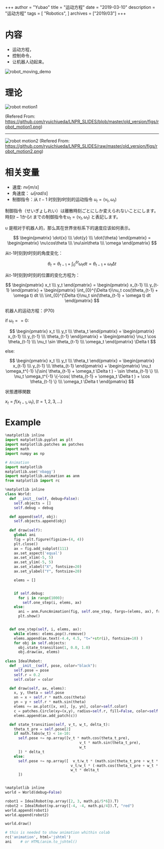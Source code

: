 +++
author = "Yubao"
title = "运动方程"
date = "2019-03-10"
description = "运动方程"
tags = [
    "Robotics",
]
archives = ["2019/03"]
+++


# 内容

- 运动方程，
- 控制命令，
- 让机器人动起来。

![robot_moving_demo](https://cdn.jsdelivr.net/gh/yubaoliu/assets@image/robot_moving_demo_ch_3_2_4.gif)

# 理论


![robot motion1](https://github.com/ryuichiueda/LNPR_SLIDES/raw/master/old_version/figs/robot_motion1.png)

(Refered From: https://github.com/ryuichiueda/LNPR_SLIDES/blob/master/old_version/figs/robot_motion1.png)

---

![robot motion2](https://github.com/ryuichiueda/LNPR_SLIDES/raw/master/old_version/figs/robot_motion2.png)
(Refered From: https://github.com/ryuichiueda/LNPR_SLIDES/raw/master/old_version/figs/robot_motion2.png)

# 相关变量
- 速度:   $nv [m/s]$
-  角速度： $\omega [rad/s]$
- 制御指令：从 $t-1$ 时刻到$t$时刻的运动指令 $u_t = (\nu_t, \omega_t)$ 　

制御指令（せいぎょしれい）は離散時刻ごとにしか変えられないことにします。時刻$t-1$からt までの制御指令を$u_t = (\nu_t, \omega_t)$ と表記します。

u 是相对于机器人的，那么其在世界坐标系下的速度应该如何表示。

$$
\begin{pmatrix}
\dot{x} \\\
\dot{y} \\\ 
\dot{\theta}
\end{pmatrix} =
\begin{pmatrix}
\nu\cos\theta \\\
\nu\sin\theta \\\
\omega
\end{pmatrix}
$$

从t-1时刻到t时刻的角度变化：

$$
\theta_t = \theta_{t-1} + \int_{0}^{\delta t} \omega_t dt = \theta_{t-1} + \omega_t \Delta t
$$


从t-1时刻到t时刻的位置的变化方程为：

$$
\begin{pmatrix}
x_t \\\
y_t
\end{pmatrix} =
\begin{pmatrix}
x_{t-1} \\\
y_{t-1}
\end{pmatrix} +
\begin{pmatrix}
\int_{0}^{\Delta t}\nu_t cos(\theta_{t-1} + \omega t) dt \\\
\int_{0}^{\Delta t}\nu_t sin(\theta_{t-1} + \omega t) dt
\end{pmatrix}
$$


机器人的运动方程：(P70)

if $\omega_t == 0$:

$$
\begin{pmatrix}
x_t \\\
y_t \\\
\theta_t
\end{pmatrix} = 
\begin{pmatrix} x_{t-1} \\\
y_{t-1} \\\
\theta_{t-1}
\end{pmatrix} +
\begin{pmatrix} 
\nu_t \cos \theta_{t-1} \\\
\nu_t \sin \theta_{t-1} \\\
\omega_t 
\end{pmatrix} \Delta t
$$

else:

$$
\begin{pmatrix}
x_t \\\
y_t \\\
\theta_t
\end{pmatrix} = 
\begin{pmatrix}
x_{t-1} \\\
y_{t-1} \\\
\theta_{t-1}
\end{pmatrix} + 
\begin{pmatrix}
\nu_t \omega_t^{-1} \{\sin( \theta_{t-1} + \omega_t \Delta t ) - \sin \theta_{t-1} \} \\\
\nu_t \omega_t^{-1} \{-\cos( \theta_{t-1} + \omega_t \Delta t ) + \cos \theta_{t-1} \} \\\
\omega_t \Delta t 
\end{pmatrix}
$$


状態遷移関数

$x_t = f(x_{t-1}, u_t),  (t= 1,2, 3,...)$

# Example

```python
%matplotlib inline
import matplotlib.pyplot as plt
import matplotlib.patches as patches
import math
import numpy as np

# Animation
import matplotlib
matplotlib.use('nbagg')
import matplotlib.animation as anm
from matplotlib import rc

%matplotlib inline
class World:
  def __init__(self, debug=False):
    self.objects = []
    self.debug = debug

  def append(self, obj):
    self.objects.append(obj)
  
  def draw(self):
    global ani
    fig = plt.figure(figsize=(4, 4))
    plt.close()
    ax = fig.add_subplot(111)
    ax.set_aspect('equal')
    ax.set_xlim(-5, 5)
    ax.set_ylim(-5, 5)
    ax.set_xlabel("X", fontsize=20)
    ax.set_ylabel("Y", fontsize=20)

    elems = []


    if self.debug:
      for i in range(1000):
        self.one_step(i, elems, ax)
    else:
      ani = anm.FuncAnimation(fig, self.one_step, fargs=(elems, ax), frames=10, interval=1000, repeat=False )
      plt.show()


  def one_step(self, i, elems, ax):
    while elems: elems.pop().remove()
    elems.append(ax.text(-4.4, 4.5, "t="+str(i), fontsize=10) )
    for obj in self.objects:
      obj.state_transition(1, 0.0, 1.0)
      obj.draw(ax, elems)
    
class IdealRobot:
  def __init__(self, pose, color="black"):
    self.pose = pose
    self.r = 0.2
    self.color = color

  def draw(self, ax, elems):
    x, y, theta = self.pose
    xn = x + self.r * math.cos(theta)
    yn = y + self.r * math.sin(theta)
    elems += ax.plot([x, xn], [y, yn], color=self.color)
    c = patches.Circle(xy=(x,y), radius=self.r, fill=False, color=self.color)
    elems.append(ax.add_patch(c))

  def state_transition(self, v_t, w_t, delta_t):
    theta_t_pre = self.pose[2]
    if math.fabs(w_t) < 1e-10:
      self.pose += np.array([v_t * math.cos(theta_t_pre),
                                  v_t * math.sin(theta_t_pre),
                                  w_t
      ]) * delta_t
    else:
      self.pose += np.array([  v_t/w_t * (math.sin(theta_t_pre + w_t * delta_t) - math.sin(theta_t_pre)),
                              v_t/w_t * (-math.cos(theta_t_pre + w_t * delta_t) + math.cos(theta_t_pre)),
                              w_t * delta_t
      ])


%matplotlib inline
world = World(debug=False)

robot1 = IdealRobot(np.array([2, 3, math.pi/5*6]).T)
robot2 = IdealRobot(np.array([-4, -4, math.pi/4]).T, "red")
world.append(robot1)
world.append(robot2)

world.draw()

# this is needed to show animation whithin colab
rc('animation', html='jshtml')
ani    # or HTML(anim.to_jshtml()
```
